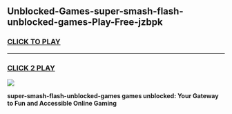 
## Unblocked-Games-super-smash-flash-unblocked-games-Play-Free-jzbpk
<h3>
<a href="https://premium76.site?title=super-smash-flash-unblocked-games&ref=18A">CLICK TO PLAY</a></h3>
<hr>

<h3>
<a href="https://premium76.site?title=super-smash-flash-unblocked-games&ref=18A">CLICK 2 PLAY</a>
  
</h3>

<a href="https://premium76.site?title=super-smash-flash-unblocked-games&ref=18A"><img src="https://clearcache.store/games.png"></a>


**super-smash-flash-unblocked-games games unblocked: Your Gateway to Fun and Accessible Online Gaming**
